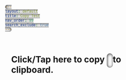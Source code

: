 ```yaml
---
layout: default
title: Copy Test
nav_order: 99
search_exclude: true
---
```


<style>
    code {
        font-family: 'Consolas', Courier, monospace;
        background-color: #FFF;
        padding: 10px;
        border-radius: 10px;
        box-shadow: 1px 1px 10px #222 inset;
    }

    .content {
        /* background-color: #AAA !important; */
        padding: 20px;
        /* border-radius: 10px; */
        /* box-shadow: 1px 1px 10px #AAA; */
    }
</style>

<body onload="
    (function() {
        const searchParams = new URLSearchParams(window.location.search);
        const copy = searchParams.get('copy');
        document.getElementById('copy').innerHTML = copy;
    })();
">
    <div class="main">
        <div class="content" onclick="
            (function() {
                const textArea = document.createElement('textarea');
                textArea.value = document.getElementById('copy').innerHTML;
                textArea.style.opacity = 0;
                document.body.appendChild(textArea);
                textArea.focus();
                textArea.select();
                try {
                    const success = document.execCommand('copy');
                    alert(`${success ? `Success! Copied ${textArea.value} to clipboard.` : 'Something went wrong, please manually copy.'}`);
                } catch (err) {
                    console.error(err.name, err.message);
                }
                document.body.removeChild(textArea);
            })();
        ">
            <h1>Click/Tap here to copy <code id="copy"></code> to clipboard.</h1>
        </div>
    </div>
</body>
